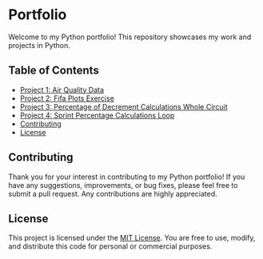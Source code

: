 # Portfolio

Welcome to my Python portfolio! This repository showcases my work and projects in Python.

## Table of Contents

- [Project 1: Air Quality Data](#project-1-air-quality-data)
- [Project 2: Fifa Plots Exercise](#project-2-Fifa-Plots-Exercise)
- [Project 3: Percentage of Decrement Calculations Whole Circuit](#project-3-Percentage-of-Decrement-Calculations-Whole-Circuit)
- [Project 4: Sprint Percentage Calculations Loop](#project-4-Sprint-Percentage-Calculations-Loop)
- [Contributing](#contributing)
- [License](#license)


## Contributing

Thank you for your interest in contributing to my Python portfolio! If you have any suggestions, improvements, or bug fixes, please feel free to submit a pull request. Any contributions are highly appreciated.

## License

This project is licensed under the [MIT License](LICENSE). You are free to use, modify, and distribute this code for personal or commercial purposes.
